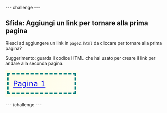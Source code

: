 --- challenge ---

## Sfida: Aggiungi un link per tornare alla prima pagina

Riesci ad aggiungere un link in `page2.html` da cliccare per tornare alla prima pagina?

Suggerimento: guarda il codice HTML che hai usato per creare il link per andare alla seconda pagina.

![screenshot](images/magazine-page1-link.png)

--- /challenge ---